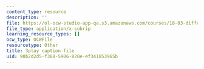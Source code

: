 ```yaml
---
content_type: resource
description: ''
file: https://ol-ocw-studio-app-qa.s3.amazonaws.com/courses/18-03-differential-equations-spring-2010/90b2d2d5f3885906820eef341853965b_MdzfsfBNJIw.vtt
file_type: application/x-subrip
learning_resource_types: []
ocw_type: OCWFile
resourcetype: Other
title: 3play caption file
uid: 90b2d2d5-f388-5906-820e-ef341853965b
---
```

